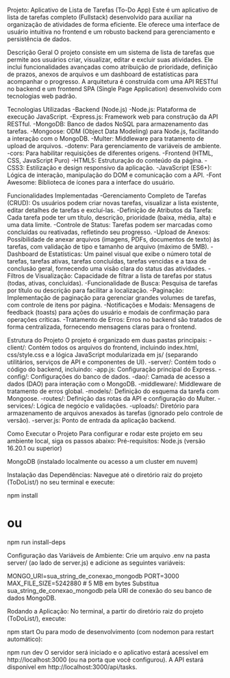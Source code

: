 Projeto: Aplicativo de Lista de Tarefas (To-Do App)
  Este é um aplicativo de lista de tarefas completo (Fullstack) desenvolvido para auxiliar na organização de atividades de forma eficiente. Ele oferece uma interface de usuário intuitiva no frontend e um robusto backend para gerenciamento e persistência de dados.

Descrição Geral
  O projeto consiste em um sistema de lista de tarefas que permite aos usuários criar, visualizar, editar e excluir suas atividades. Ele inclui funcionalidades avançadas como atribuição de prioridade, definição de prazos, anexos de arquivos e um dashboard de estatísticas para acompanhar o progresso. A arquitetura é construída com uma API RESTful no backend e um frontend SPA (Single Page Application) desenvolvido com tecnologias web padrão.

Tecnologias Utilizadas
  -Backend (Node.js)
  -Node.js: Plataforma de execução JavaScript.
  -Express.js: Framework web para construção da API RESTful.
  -MongoDB: Banco de dados NoSQL para armazenamento das tarefas.
  -Mongoose: ODM (Object Data Modeling) para Node.js, facilitando a interação com o MongoDB.
  -Multer: Middleware para tratamento de upload de arquivos.
  -dotenv: Para gerenciamento de variáveis de ambiente.
  -cors: Para habilitar requisições de diferentes origens.
  -Frontend (HTML, CSS, JavaScript Puro)
  -HTML5: Estruturação do conteúdo da página.
  -CSS3: Estilização e design responsivo da aplicação.
  -JavaScript (ES6+): Lógica de interação, manipulação do DOM e comunicação com a API.
  -Font Awesome: Biblioteca de ícones para a interface do usuário.

Funcionalidades Implementadas
  -Gerenciamento Completo de Tarefas (CRUD): Os usuários podem criar novas tarefas, visualizar a lista existente, editar detalhes de tarefas e excluí-las.
  -Definição de Atributos da Tarefa: Cada tarefa pode ter um título, descrição, prioridade (baixa, média, alta) e uma data limite.
  -Controle de Status: Tarefas podem ser marcadas como concluídas ou reativadas, refletindo seu progresso.
  -Upload de Anexos: Possibilidade de anexar arquivos (imagens, PDFs, documentos de texto) às tarefas, com validação de tipo e tamanho de arquivo (máximo de 5MB).
  -Dashboard de Estatísticas: Um painel visual que exibe o número total de tarefas, tarefas ativas, tarefas concluídas, tarefas vencidas e a taxa de conclusão geral, fornecendo uma visão clara do status das atividades.
  -Filtros de Visualização: Capacidade de filtrar a lista de tarefas por status (todas, ativas, concluídas).
  -Funcionalidade de Busca: Pesquisa de tarefas por título ou descrição para facilitar a localização.
  -Paginação: Implementação de paginação para gerenciar grandes volumes de tarefas, com controle de itens por página.
  -Notificações e Modais: Mensagens de feedback (toasts) para ações do usuário e modais de confirmação para operações críticas.
  -Tratamento de Erros: Erros no backend são tratados de forma centralizada, fornecendo mensagens claras para o frontend.

Estrutura do Projeto
  O projeto é organizado em duas pastas principais:
  -client/: Contém todos os arquivos do frontend, incluindo index.html, css/style.css e a lógica JavaScript modularizada em js/ (separando utilitários, serviços de API e componentes de UI).
  -server/: Contém todo o código do backend, incluindo:
  -app.js: Configuração principal do Express.
  -config/: Configurações do banco de dados.
  -dao/: Camada de acesso a dados (DAO) para interação com o MongoDB.
  -middleware/: Middleware de tratamento de erros global.
  -models/: Definição do esquema da tarefa com Mongoose.
  -routes/: Definição das rotas da API e configuração do Multer.
  -services/: Lógica de negócio e validações.
  -uploads/: Diretório para armazenamento de arquivos anexados às tarefas (ignorado pelo controle de versão).
  -server.js: Ponto de entrada da aplicação backend.

Como Executar o Projeto
  Para configurar e rodar este projeto em seu ambiente local, siga os passos abaixo:
  Pré-requisitos:
  Node.js (versão 16.20.1 ou superior)
  
  MongoDB (instalado localmente ou acesso a um cluster em nuvem)
  
  Instalação das Dependências:
  Navegue até o diretório raiz do projeto (ToDoList/) no seu terminal e execute:
  
  
  npm install
  # ou
  npm run install-deps
  
  Configuração das Variáveis de Ambiente:
  Crie um arquivo .env na pasta server/ (ao lado de server.js) e adicione as seguintes variáveis:
  
  MONGO_URI=sua_string_de_conexao_mongodb
  PORT=3000
  MAX_FILE_SIZE=5242880 # 5 MB em bytes
  Substitua sua_string_de_conexao_mongodb pela URI de conexão do seu banco de dados MongoDB.
  
  Rodando a Aplicação:
  No terminal, a partir do diretório raiz do projeto (ToDoList/), execute:
  
  
  npm start
  Ou para modo de desenvolvimento (com nodemon para restart automático):
  
  npm run dev
  O servidor será iniciado e o aplicativo estará acessível em http://localhost:3000 (ou na porta que você configurou). A API estará disponível em http://localhost:3000/api/tasks.
